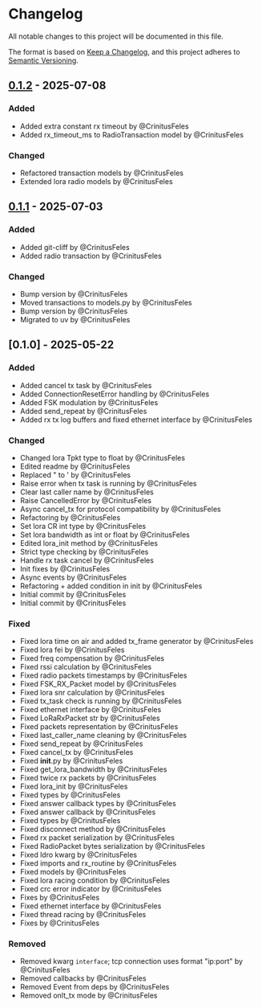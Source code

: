 # Changelog

All notable changes to this project will be documented in this file.

The format is based on [Keep a Changelog](https://keepachangelog.com/en/1.0.0/),
and this project adheres to [Semantic Versioning](https://semver.org/spec/v2.0.0.html).

## [0.1.2] - 2025-07-08

### Added
- Added extra constant rx timeout by @CrinitusFeles
- Added rx_timeout_ms to RadioTransaction model by @CrinitusFeles

### Changed
- Refactored transaction models by @CrinitusFeles
- Extended lora radio models by @CrinitusFeles

## [0.1.1] - 2025-07-03

### Added
- Added git-cliff by @CrinitusFeles
- Added radio transaction by @CrinitusFeles

### Changed
- Bump version by @CrinitusFeles
- Moved transactions to models.py by @CrinitusFeles
- Bump version by @CrinitusFeles
- Migrated to uv by @CrinitusFeles

## [0.1.0] - 2025-05-22

### Added
- Added cancel tx task by @CrinitusFeles
- Added ConnectionResetError handling by @CrinitusFeles
- Added FSK modulation by @CrinitusFeles
- Added send_repeat by @CrinitusFeles
- Added rx tx log buffers and fixed ethernet interface by @CrinitusFeles

### Changed
- Changed lora Tpkt type to float by @CrinitusFeles
- Edited readme by @CrinitusFeles
- Replaced " to ' by @CrinitusFeles
- Raise error when tx task is running by @CrinitusFeles
- Clear last caller name by @CrinitusFeles
- Raise CancelledError by @CrinitusFeles
- Async cancel_tx for protocol compatibility by @CrinitusFeles
- Refactoring by @CrinitusFeles
- Set lora CR int type by @CrinitusFeles
- Set lora bandwidth as int or float by @CrinitusFeles
- Edited lora_init method by @CrinitusFeles
- Strict type checking by @CrinitusFeles
- Handle rx task cancel by @CrinitusFeles
- Init fixes by @CrinitusFeles
- Async events by @CrinitusFeles
- Refactoring + added condition in init by @CrinitusFeles
- Initial commit by @CrinitusFeles
- Initial commit by @CrinitusFeles

### Fixed
- Fixed lora time on air and added tx_frame generator by @CrinitusFeles
- Fixed lora fei by @CrinitusFeles
- Fixed freq compensation by @CrinitusFeles
- Fixed rssi calculation by @CrinitusFeles
- Fixed radio packets timestamps by @CrinitusFeles
- Fixed FSK_RX_Packet model by @CrinitusFeles
- Fixed lora snr calculation by @CrinitusFeles
- Fixed tx_task check is running by @CrinitusFeles
- Fixed ethernet interface by @CrinitusFeles
- Fixed LoRaRxPacket str by @CrinitusFeles
- Fixed packets representation by @CrinitusFeles
- Fixed last_caller_name cleaning by @CrinitusFeles
- Fixed send_repeat by @CrinitusFeles
- Fixed cancel_tx by @CrinitusFeles
- Fixed __init__.py by @CrinitusFeles
- Fixed get_lora_bandwidth by @CrinitusFeles
- Fixed twice rx packets by @CrinitusFeles
- Fixed lora_init by @CrinitusFeles
- Fixed types by @CrinitusFeles
- Fixed answer callback types by @CrinitusFeles
- Fixed answer callback by @CrinitusFeles
- Fixed types by @CrinitusFeles
- Fixed disconnect method by @CrinitusFeles
- Fixed rx packet serialization by @CrinitusFeles
- Fixed RadioPacket bytes serialization by @CrinitusFeles
- Fixed ldro kwarg by @CrinitusFeles
- Fixed imports and rx_routine by @CrinitusFeles
- Fixed models by @CrinitusFeles
- Fixed lora racing condition by @CrinitusFeles
- Fixed crc error indicator by @CrinitusFeles
- Fixes by @CrinitusFeles
- Fixed ethernet interface by @CrinitusFeles
- Fixed thread racing by @CrinitusFeles
- Fixes by @CrinitusFeles

### Removed
- Removed kwarg `interface`; tcp connection uses format "ip:port" by @CrinitusFeles
- Removed callbacks by @CrinitusFeles
- Removed Event from deps by @CrinitusFeles
- Removed onlt_tx mode by @CrinitusFeles

[0.1.2]: https://github.com/CrinitusFeles/Async_SX127x/compare/v0.1.1..0.1.2
[0.1.1]: https://github.com/CrinitusFeles/Async_SX127x/compare/v0.1.0..v0.1.1

<!-- generated by git-cliff -->
